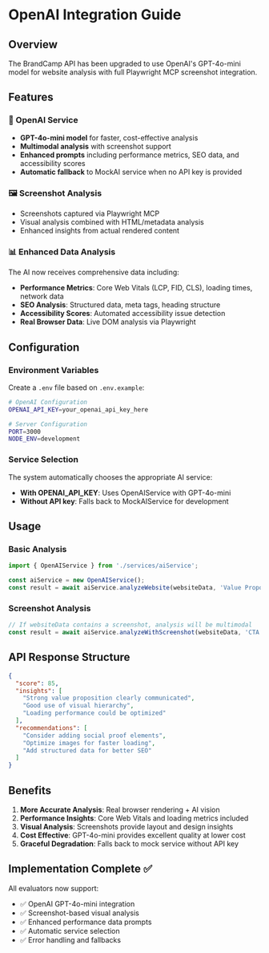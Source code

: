 # OpenAI Integration Guide

## Overview
The BrandCamp API has been upgraded to use OpenAI's GPT-4o-mini model for website analysis with full Playwright MCP screenshot integration.

## Features

### 🤖 OpenAI Service
- **GPT-4o-mini model** for faster, cost-effective analysis
- **Multimodal analysis** with screenshot support
- **Enhanced prompts** including performance metrics, SEO data, and accessibility scores
- **Automatic fallback** to MockAI service when no API key is provided

### 🖼️ Screenshot Analysis
- Screenshots captured via Playwright MCP
- Visual analysis combined with HTML/metadata analysis
- Enhanced insights from actual rendered content

### 📊 Enhanced Data Analysis
The AI now receives comprehensive data including:
- **Performance Metrics**: Core Web Vitals (LCP, FID, CLS), loading times, network data
- **SEO Analysis**: Structured data, meta tags, heading structure
- **Accessibility Scores**: Automated accessibility issue detection
- **Real Browser Data**: Live DOM analysis via Playwright

## Configuration

### Environment Variables
Create a `.env` file based on `.env.example`:

```bash
# OpenAI Configuration
OPENAI_API_KEY=your_openai_api_key_here

# Server Configuration  
PORT=3000
NODE_ENV=development
```

### Service Selection
The system automatically chooses the appropriate AI service:
- **With OPENAI_API_KEY**: Uses OpenAIService with GPT-4o-mini
- **Without API key**: Falls back to MockAIService for development

## Usage

### Basic Analysis
```typescript
import { OpenAIService } from './services/aiService';

const aiService = new OpenAIService();
const result = await aiService.analyzeWebsite(websiteData, 'Value Proposition', prompt);
```

### Screenshot Analysis
```typescript
// If websiteData contains a screenshot, analysis will be multimodal
const result = await aiService.analyzeWithScreenshot(websiteData, 'CTA Analysis', prompt);
```

## API Response Structure
```json
{
  "score": 85,
  "insights": [
    "Strong value proposition clearly communicated",
    "Good use of visual hierarchy",
    "Loading performance could be optimized"
  ],
  "recommendations": [
    "Consider adding social proof elements",
    "Optimize images for faster loading",
    "Add structured data for better SEO"
  ]
}
```

## Benefits

1. **More Accurate Analysis**: Real browser rendering + AI vision
2. **Performance Insights**: Core Web Vitals and loading metrics included
3. **Visual Analysis**: Screenshots provide layout and design insights
4. **Cost Effective**: GPT-4o-mini provides excellent quality at lower cost
5. **Graceful Degradation**: Falls back to mock service without API key

## Implementation Complete ✅

All evaluators now support:
- ✅ OpenAI GPT-4o-mini integration
- ✅ Screenshot-based visual analysis  
- ✅ Enhanced performance data prompts
- ✅ Automatic service selection
- ✅ Error handling and fallbacks